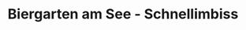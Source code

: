 ---
title: "Biergarten am See - Schnellimbiss"
url: /essen/biergarten-am-see-schnellimbiss/
shop: Kiosk
---